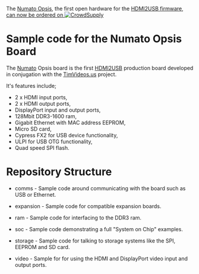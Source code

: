 
The <a href="http://hdmi2usb.tv/numato-opsis">Numato Opsis</a>, the first open hardware for the
<a href="http://hdmi2usb.tv">HDMI2USB firmware</a>,
<a href="https://www.crowdsupply.com/numato-lab/opsis">can now be ordered on 
 ![CrowdSupply](https://www.crowdsupply.com/_teal/images/crowd-supply-logo-dark.png)
</a>

Sample code for the Numato Opsis Board
======================================

The [Numato](http://numato.com) Opsis board is the first [HDMI2USB](http://hdmi2usb.tv)
production board developed in conjugation with the
[TimVideos.us](http://code.timvideos.us) project. 

It's features include;
 * 2 x HDMI input ports,
 * 2 x HDMI output ports,
 * DisplayPort input and output ports,
 * 128Mbit DDR3-1600 ram,
 * Gigabit Ethernet with MAC address EEPROM,
 * Micro SD card,
 * Cypress FX2 for USB device functionality,
 * ULPI for USB OTG functionality,
 * Quad speed SPI flash.

Repository Structure
====================

 * comms - Sample code around communicating with the board such as USB or
   Ethernet.

 * expansion - Sample code for compatible expansion boards.

 * ram - Sample code for interfacing to the DDR3 ram.

 * soc - Sample code demonstrating a full "System on Chip" examples.

 * storage - Sample code for talking to storage systems like the SPI, EEPROM
   and SD card.

 * video - Sample for for using the HDMI and DisplayPort video input and output
   ports.

